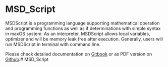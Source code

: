 # MSD_Script
MSDScript is a programming language supporting mathematical operation and programming functions as well as if determinations with simple syntax in maxOS system. As an interpreter, MSDScript allows local variables, optimizer and will be memory leak free after execution. Generally, users will run MSDScript in terminal with command line.

Please check detailed documentation on [Gitbook](https://app.gitbook.com/@yuhui-1/s/msdscript/) or as PDF version on [Github](https://github.com/Yuhui19/MSD_Script/Documentation.pdf).# MSD_Script

